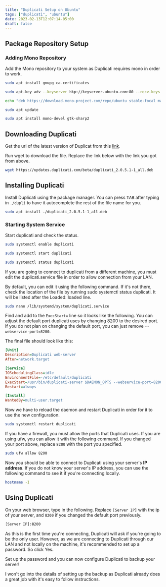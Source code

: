 ```yaml
---
title: "Duplicati Setup on Ubuntu"
tags: ["duplicati", "ubuntu"]
date: 2023-02-13T12:07:14-05:00
draft: false
---
```


## Package Repository Setup

### Adding Mono Repository

Add the Mono repository to your system as Duplicati requires mono in order to work.

```sh
sudo apt install gnupg ca-certificates

sudo apt-key adv --keyserver hkp://keyserver.ubuntu.com:80 --recv-keys 3FA7E0328081BFF6A14DA29AA6A19B38D3D831EF

echo "deb https://download.mono-project.com/repo/ubuntu stable-focal main" | sudo tee /etc/apt/sources.list.d/mono-official-stable.list

sudo apt update

sudo apt install mono-devel gtk-sharp2
```

## Downloading Duplicati

Get the url of the latest version of Duplicat from this [link](https://www.duplicati.com/download).

Run wget to download the file. Replace the link below with the link you got from above.

```sh
wget https://updates.duplicati.com/beta/duplicati_2.0.5.1-1_all.deb
```

## Installing Duplicati

Install Duplicati using the package manager. You can press <kbd>TAB</kbd> after typing in `./dupli` to have it autocomplete the rest of the file name for you.

```sh
sudo apt install ./duplicati_2.0.5.1-1_all.deb
```

### Starting System Service

Start duplicati and check the status.

```sh
sudo systemctl enable duplicati

sudo systemctl start duplicati

sudo systemctl status duplicati
```

If you are going to connect to duplicati from a different machine, you must edit the duplicati.service file in order to allow connection from your LAN.

By default, you can edit it using the following command. If it's not there, check the location of the file by running sudo systemctl status duplicati. It will be listed after the Loaded: loaded line.

```sh
sudo nano /lib/systemd/system/duplicati.service
```

Find and add to the `ExecStart=` line so it looks like the following. You can adjust the default port duplicati uses by changing 8200 to the desired port. If you do not plan on changing the default port, you can just remove `--webservice-port=8200`.

The final file should look like this:

```ini
[Unit]
Description=Duplicati web-server
After=network.target

[Service]
IOSchedulingClass=idle
EnvironmentFile=-/etc/default/duplicati
ExecStart=/usr/bin/duplicati-server $DAEMON_OPTS --webservice-port=8200 --webservice-interface=any
Restart=always

[Install]
WantedBy=multi-user.target
```

Now we have to reload the daemon and restart Duplicati in order for it to use the new configuration.

```sh
sudo systemctl restart duplicati
```

If you have a firewall, you must allow the ports that Duplicati uses. If you are using ufw, you can allow it with the following command. If you changed your port above, replace `8200` with the port you specified.

```sh
sudo ufw allow 8200
```

Now you should be able to connect to Duplicati using your server's **IP address**. If you do not know your server's IP address, you can use the following command to see it if you're connecting locally.

```sh
hostname -I
```

## Using Duplicati

On your web browser, type in the following. Replace `[Server IP]` with the ip of your server, and `8200` if you changed the default port previously.

```sh
[Server IP]:8200
```

As this is the first time you're connecting, Duplicati will ask if you're going to be the only user. However, as we are connecting to Duplicati through our LAN and not locally on the machine, it's recommended to set up a password. So click Yes.

Set up the password and you can now configure Duplicati to backup your server!

I won't go into the details of setting up the backup as Duplicati already does a great job with it's easy to follow instructions.
